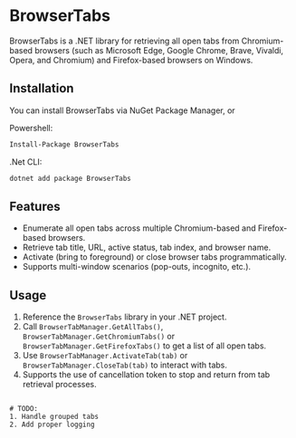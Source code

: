 # BrowserTabs

BrowserTabs is a .NET library for retrieving all open tabs from Chromium-based browsers (such as Microsoft Edge, Google Chrome, Brave, Vivaldi, Opera, and Chromium) and Firefox-based browsers on Windows.

## Installation
You can install BrowserTabs via NuGet Package Manager, or

Powershell:
```bash
Install-Package BrowserTabs
```

.Net CLI:
```bash
dotnet add package BrowserTabs
```

## Features

- Enumerate all open tabs across multiple Chromium-based and Firefox-based browsers.
- Retrieve tab title, URL, active status, tab index, and browser name.
- Activate (bring to foreground) or close browser tabs programmatically.
- Supports multi-window scenarios (pop-outs, incognito, etc.).

## Usage

1. Reference the `BrowserTabs` library in your .NET project.
2. Call `BrowserTabManager.GetAllTabs()`, `BrowserTabManager.GetChromiumTabs()` or `BrowserTabManager.GetFirefoxTabs()` to get a list of all open tabs.
3. Use `BrowserTabManager.ActivateTab(tab)` or `BrowserTabManager.CloseTab(tab)` to interact with tabs.
4. Supports the use of cancellation token to stop and return from tab retrieval processes.

````````

# TODO:
1. Handle grouped tabs
2. Add proper logging
